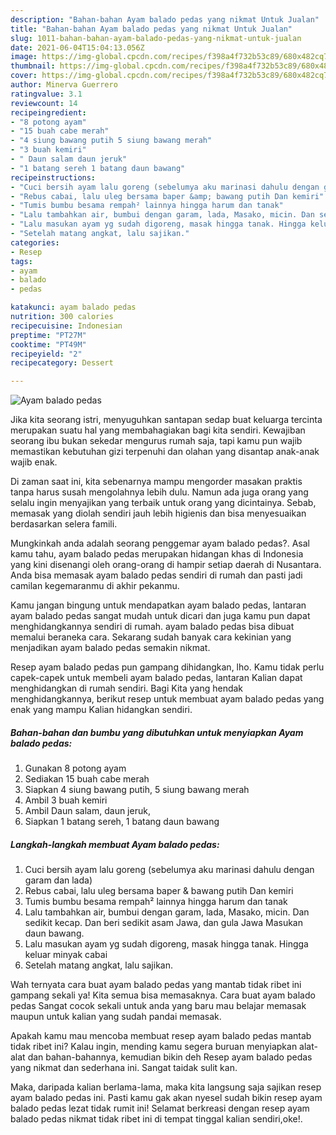 ```yaml
---
description: "Bahan-bahan Ayam balado pedas yang nikmat Untuk Jualan"
title: "Bahan-bahan Ayam balado pedas yang nikmat Untuk Jualan"
slug: 1011-bahan-bahan-ayam-balado-pedas-yang-nikmat-untuk-jualan
date: 2021-06-04T15:04:13.056Z
image: https://img-global.cpcdn.com/recipes/f398a4f732b53c89/680x482cq70/ayam-balado-pedas-foto-resep-utama.jpg
thumbnail: https://img-global.cpcdn.com/recipes/f398a4f732b53c89/680x482cq70/ayam-balado-pedas-foto-resep-utama.jpg
cover: https://img-global.cpcdn.com/recipes/f398a4f732b53c89/680x482cq70/ayam-balado-pedas-foto-resep-utama.jpg
author: Minerva Guerrero
ratingvalue: 3.1
reviewcount: 14
recipeingredient:
- "8 potong ayam"
- "15 buah cabe merah"
- "4 siung bawang putih 5 siung bawang merah"
- "3 buah kemiri"
- " Daun salam daun jeruk"
- "1 batang sereh 1 batang daun bawang"
recipeinstructions:
- "Cuci bersih ayam lalu goreng (sebelumya aku marinasi dahulu dengan garam dan lada)"
- "Rebus cabai, lalu uleg bersama baper &amp; bawang putih Dan kemiri"
- "Tumis bumbu besama rempah² lainnya hingga harum dan tanak"
- "Lalu tambahkan air, bumbui dengan garam, lada, Masako, micin. Dan sedikit kecap. Dan beri sedikit asam Jawa, dan gula Jawa Masukan daun bawang."
- "Lalu masukan ayam yg sudah digoreng, masak hingga tanak. Hingga keluar minyak cabai"
- "Setelah matang angkat, lalu sajikan."
categories:
- Resep
tags:
- ayam
- balado
- pedas

katakunci: ayam balado pedas 
nutrition: 300 calories
recipecuisine: Indonesian
preptime: "PT27M"
cooktime: "PT49M"
recipeyield: "2"
recipecategory: Dessert

---
```



![Ayam balado pedas](https://img-global.cpcdn.com/recipes/f398a4f732b53c89/680x482cq70/ayam-balado-pedas-foto-resep-utama.jpg)

Jika kita seorang istri, menyuguhkan santapan sedap buat keluarga tercinta merupakan suatu hal yang membahagiakan bagi kita sendiri. Kewajiban seorang ibu bukan sekedar mengurus rumah saja, tapi kamu pun wajib memastikan kebutuhan gizi terpenuhi dan olahan yang disantap anak-anak wajib enak.

Di zaman  saat ini, kita sebenarnya mampu mengorder masakan praktis tanpa harus susah mengolahnya lebih dulu. Namun ada juga orang yang selalu ingin menyajikan yang terbaik untuk orang yang dicintainya. Sebab, memasak yang diolah sendiri jauh lebih higienis dan bisa menyesuaikan berdasarkan selera famili. 



Mungkinkah anda adalah seorang penggemar ayam balado pedas?. Asal kamu tahu, ayam balado pedas merupakan hidangan khas di Indonesia yang kini disenangi oleh orang-orang di hampir setiap daerah di Nusantara. Anda bisa memasak ayam balado pedas sendiri di rumah dan pasti jadi camilan kegemaranmu di akhir pekanmu.

Kamu jangan bingung untuk mendapatkan ayam balado pedas, lantaran ayam balado pedas sangat mudah untuk dicari dan juga kamu pun dapat menghidangkannya sendiri di rumah. ayam balado pedas bisa dibuat memalui beraneka cara. Sekarang sudah banyak cara kekinian yang menjadikan ayam balado pedas semakin nikmat.

Resep ayam balado pedas pun gampang dihidangkan, lho. Kamu tidak perlu capek-capek untuk membeli ayam balado pedas, lantaran Kalian dapat menghidangkan di rumah sendiri. Bagi Kita yang hendak menghidangkannya, berikut resep untuk membuat ayam balado pedas yang enak yang mampu Kalian hidangkan sendiri.

<!--inarticleads1-->

##### Bahan-bahan dan bumbu yang dibutuhkan untuk menyiapkan Ayam balado pedas:

1. Gunakan 8 potong ayam
1. Sediakan 15 buah cabe merah
1. Siapkan 4 siung bawang putih, 5 siung bawang merah
1. Ambil 3 buah kemiri
1. Ambil  Daun salam, daun jeruk,
1. Siapkan 1 batang sereh, 1 batang daun bawang




<!--inarticleads2-->

##### Langkah-langkah membuat Ayam balado pedas:

1. Cuci bersih ayam lalu goreng (sebelumya aku marinasi dahulu dengan garam dan lada)
1. Rebus cabai, lalu uleg bersama baper &amp; bawang putih Dan kemiri
1. Tumis bumbu besama rempah² lainnya hingga harum dan tanak
1. Lalu tambahkan air, bumbui dengan garam, lada, Masako, micin. Dan sedikit kecap. Dan beri sedikit asam Jawa, dan gula Jawa Masukan daun bawang.
1. Lalu masukan ayam yg sudah digoreng, masak hingga tanak. Hingga keluar minyak cabai
1. Setelah matang angkat, lalu sajikan.




Wah ternyata cara buat ayam balado pedas yang mantab tidak ribet ini gampang sekali ya! Kita semua bisa memasaknya. Cara buat ayam balado pedas Sangat cocok sekali untuk anda yang baru mau belajar memasak maupun untuk kalian yang sudah pandai memasak.

Apakah kamu mau mencoba membuat resep ayam balado pedas mantab tidak ribet ini? Kalau ingin, mending kamu segera buruan menyiapkan alat-alat dan bahan-bahannya, kemudian bikin deh Resep ayam balado pedas yang nikmat dan sederhana ini. Sangat taidak sulit kan. 

Maka, daripada kalian berlama-lama, maka kita langsung saja sajikan resep ayam balado pedas ini. Pasti kamu gak akan nyesel sudah bikin resep ayam balado pedas lezat tidak rumit ini! Selamat berkreasi dengan resep ayam balado pedas nikmat tidak ribet ini di tempat tinggal kalian sendiri,oke!.

